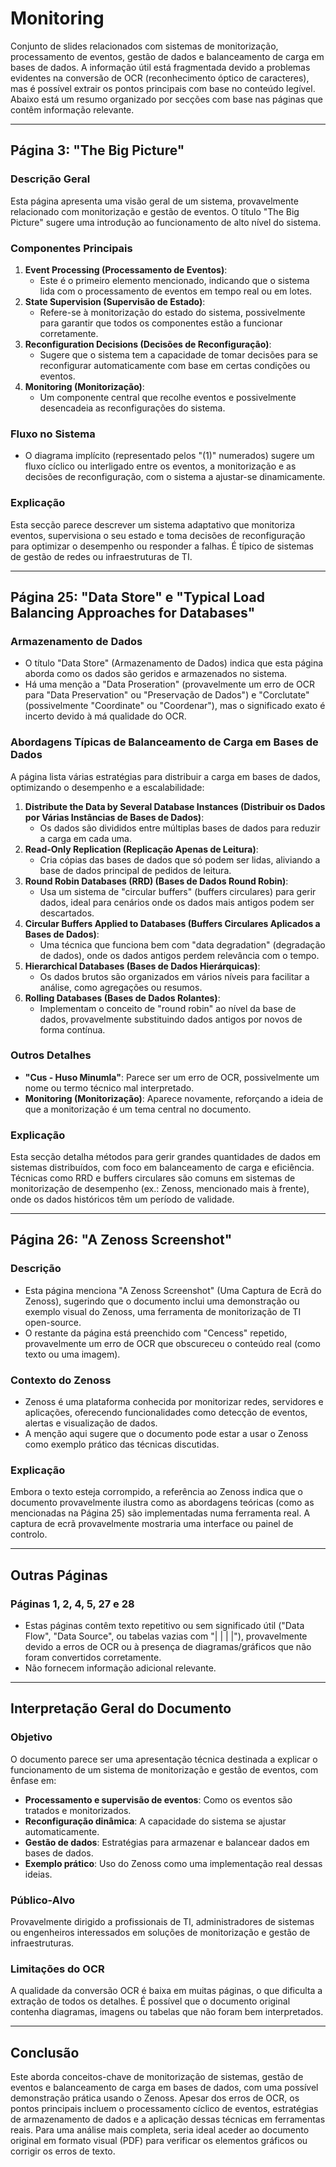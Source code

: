 # Monitoring

Conjunto de slides relacionados com sistemas de monitorização, processamento de eventos, gestão de dados e balanceamento de carga em bases de dados. A informação útil está fragmentada devido a problemas evidentes na conversão de OCR (reconhecimento óptico de caracteres), mas é possível extrair os pontos principais com base no conteúdo legível. Abaixo está um resumo organizado por secções com base nas páginas que contêm informação relevante.

---

## Página 3: "The Big Picture"
### Descrição Geral
Esta página apresenta uma visão geral de um sistema, provavelmente relacionado com monitorização e gestão de eventos. O título "The Big Picture" sugere uma introdução ao funcionamento de alto nível do sistema.

### Componentes Principais
1. **Event Processing (Processamento de Eventos)**:
   - Este é o primeiro elemento mencionado, indicando que o sistema lida com o processamento de eventos em tempo real ou em lotes.
2. **State Supervision (Supervisão de Estado)**:
   - Refere-se à monitorização do estado do sistema, possivelmente para garantir que todos os componentes estão a funcionar corretamente.
3. **Reconfiguration Decisions (Decisões de Reconfiguração)**:
   - Sugere que o sistema tem a capacidade de tomar decisões para se reconfigurar automaticamente com base em certas condições ou eventos.
4. **Monitoring (Monitorização)**:
   - Um componente central que recolhe eventos e possivelmente desencadeia as reconfigurações do sistema.

### Fluxo no Sistema
- O diagrama implícito (representado pelos "(1)" numerados) sugere um fluxo cíclico ou interligado entre os eventos, a monitorização e as decisões de reconfiguração, com o sistema a ajustar-se dinamicamente.

### Explicação
Esta secção parece descrever um sistema adaptativo que monitoriza eventos, supervisiona o seu estado e toma decisões de reconfiguração para optimizar o desempenho ou responder a falhas. É típico de sistemas de gestão de redes ou infraestruturas de TI.

---

## Página 25: "Data Store" e "Typical Load Balancing Approaches for Databases"
### Armazenamento de Dados
- O título "Data Store" (Armazenamento de Dados) indica que esta página aborda como os dados são geridos e armazenados no sistema.
- Há uma menção a "Data Proseration" (provavelmente um erro de OCR para "Data Preservation" ou "Preservação de Dados") e "Corclutate" (possivelmente "Coordinate" ou "Coordenar"), mas o significado exato é incerto devido à má qualidade do OCR.

### Abordagens Típicas de Balanceamento de Carga em Bases de Dados
A página lista várias estratégias para distribuir a carga em bases de dados, optimizando o desempenho e a escalabilidade:

1. **Distribute the Data by Several Database Instances (Distribuir os Dados por Várias Instâncias de Bases de Dados)**:
   - Os dados são divididos entre múltiplas bases de dados para reduzir a carga em cada uma.
2. **Read-Only Replication (Replicação Apenas de Leitura)**:
   - Cria cópias das bases de dados que só podem ser lidas, aliviando a base de dados principal de pedidos de leitura.
3. **Round Robin Databases (RRD) (Bases de Dados Round Robin)**:
   - Usa um sistema de "circular buffers" (buffers circulares) para gerir dados, ideal para cenários onde os dados mais antigos podem ser descartados.
4. **Circular Buffers Applied to Databases (Buffers Circulares Aplicados a Bases de Dados)**:
   - Uma técnica que funciona bem com "data degradation" (degradação de dados), onde os dados antigos perdem relevância com o tempo.
5. **Hierarchical Databases (Bases de Dados Hierárquicas)**:
   - Os dados brutos são organizados em vários níveis para facilitar a análise, como agregações ou resumos.
6. **Rolling Databases (Bases de Dados Rolantes)**:
   - Implementam o conceito de "round robin" ao nível da base de dados, provavelmente substituindo dados antigos por novos de forma contínua.

### Outros Detalhes
- **"Cus - Huso Minumla"**: Parece ser um erro de OCR, possivelmente um nome ou termo técnico mal interpretado.
- **Monitoring (Monitorização)**: Aparece novamente, reforçando a ideia de que a monitorização é um tema central no documento.

### Explicação
Esta secção detalha métodos para gerir grandes quantidades de dados em sistemas distribuídos, com foco em balanceamento de carga e eficiência. Técnicas como RRD e buffers circulares são comuns em sistemas de monitorização de desempenho (ex.: Zenoss, mencionado mais à frente), onde os dados históricos têm um período de validade.

---

## Página 26: "A Zenoss Screenshot"
### Descrição
- Esta página menciona "A Zenoss Screenshot" (Uma Captura de Ecrã do Zenoss), sugerindo que o documento inclui uma demonstração ou exemplo visual do Zenoss, uma ferramenta de monitorização de TI open-source.
- O restante da página está preenchido com "Cencess" repetido, provavelmente um erro de OCR que obscureceu o conteúdo real (como texto ou uma imagem).

### Contexto do Zenoss
- Zenoss é uma plataforma conhecida por monitorizar redes, servidores e aplicações, oferecendo funcionalidades como detecção de eventos, alertas e visualização de dados.
- A menção aqui sugere que o documento pode estar a usar o Zenoss como exemplo prático das técnicas discutidas.

### Explicação
Embora o texto esteja corrompido, a referência ao Zenoss indica que o documento provavelmente ilustra como as abordagens teóricas (como as mencionadas na Página 25) são implementadas numa ferramenta real. A captura de ecrã provavelmente mostraria uma interface ou painel de controlo.

---

## Outras Páginas
### Páginas 1, 2, 4, 5, 27 e 28
- Estas páginas contêm texto repetitivo ou sem significado útil ("Data Flow", "Data Source", ou tabelas vazias com "| | | |"), provavelmente devido a erros de OCR ou à presença de diagramas/gráficos que não foram convertidos corretamente.
- Não fornecem informação adicional relevante.

---

## Interpretação Geral do Documento
### Objetivo
O documento parece ser uma apresentação técnica destinada a explicar o funcionamento de um sistema de monitorização e gestão de eventos, com ênfase em:
- **Processamento e supervisão de eventos**: Como os eventos são tratados e monitorizados.
- **Reconfiguração dinâmica**: A capacidade do sistema se ajustar automaticamente.
- **Gestão de dados**: Estratégias para armazenar e balancear dados em bases de dados.
- **Exemplo prático**: Uso do Zenoss como uma implementação real dessas ideias.

### Público-Alvo
Provavelmente dirigido a profissionais de TI, administradores de sistemas ou engenheiros interessados em soluções de monitorização e gestão de infraestruturas.

### Limitações do OCR
A qualidade da conversão OCR é baixa em muitas páginas, o que dificulta a extração de todos os detalhes. É possível que o documento original contenha diagramas, imagens ou tabelas que não foram bem interpretados.

---

## Conclusão
Este aborda conceitos-chave de monitorização de sistemas, gestão de eventos e balanceamento de carga em bases de dados, com uma possível demonstração prática usando o Zenoss. Apesar dos erros de OCR, os pontos principais incluem o processamento cíclico de eventos, estratégias de armazenamento de dados e a aplicação dessas técnicas em ferramentas reais. Para uma análise mais completa, seria ideal aceder ao documento original em formato visual (PDF) para verificar os elementos gráficos ou corrigir os erros de texto.
